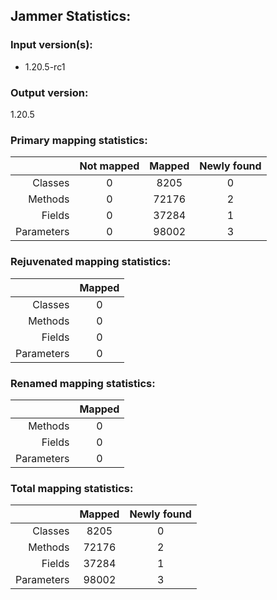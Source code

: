 Jammer Statistics:
------------------
### Input version(s):
- 1.20.5-rc1
### Output version:
1.20.5
### Primary mapping statistics:
|            | Not mapped | Mapped | Newly found |
| ----------:|:----------:|:------:|:-----------:|
|    Classes |     0      |  8205  |      0      |
|    Methods |     0      | 72176  |      2      |
|     Fields |     0      | 37284  |      1      |
| Parameters |     0      | 98002  |      3      |
### Rejuvenated mapping statistics:
|            | Mapped |
| ----------:|:------:|
|    Classes |   0    |
|    Methods |   0    |
|     Fields |   0    |
| Parameters |   0    |
### Renamed mapping statistics:
|            | Mapped |
| ----------:|:------:|
|    Methods |   0    |
|     Fields |   0    |
| Parameters |   0    |
### Total mapping statistics:
|            | Mapped | Newly found |
| ----------:|:------:|:-----------:|
|    Classes |  8205  |      0      |
|    Methods | 72176  |      2      |
|     Fields | 37284  |      1      |
| Parameters | 98002  |      3      |
